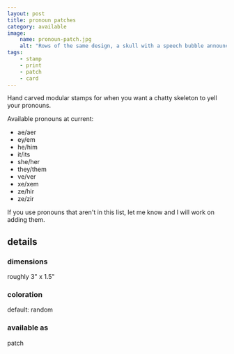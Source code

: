 ```yaml
---
layout: post
title: pronoun patches
category: available
image: 
    name: pronoun-patch.jpg
    alt: "Rows of the same design, a skull with a speech bubble announcing varied pronoun sets, repeat in multiple colors along a stretch of off-white fabric."
tags:
    - stamp
    - print
    - patch
    - card
---
```


Hand carved modular stamps for when you want a chatty skeleton to yell your pronouns.

Available pronouns at current:

- ae/aer
- ey/em
- he/him
- it/its
- she/her
- they/them
- ve/ver
- xe/xem
- ze/hir
- ze/zir

If you use pronouns that aren't in this list, let me know and I will work on adding them.

## details

### dimensions

roughly 3" x 1.5"

### coloration

default: random

### available as

patch
